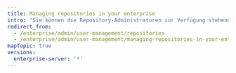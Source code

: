 ```yaml
---
title: Managing repositories in your enterprise
intro: 'Sie können die Repository-Administratoren zur Verfügung stehenden Einstellungen auf Ihrer {% data variables.product.prodname_ghe_server %}-Appliance verwalten.'
redirect_from:
  - /enterprise/admin/user-management/repositories
  - /enterprise/admin/user-management/managing-repositories-in-your-enterprise
mapTopic: true
versions:
  enterprise-server: '*'
---
```


